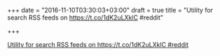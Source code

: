 +++
date = "2016-11-10T03:30:03+03:00"
draft = true
title = "Utility for search RSS feeds on  https://t.co/1dK2uLXklC #reddit"

+++

<p><a href="https://t.co/M9N5N9zkIJ">Utility for search RSS feeds on  https://t.co/1dK2uLXklC #reddit</a></p>
